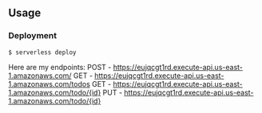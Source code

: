 ## Usage

### Deployment

```
$ serverless deploy
```

Here are my endpoints:
  POST - https://eujqcgt1rd.execute-api.us-east-1.amazonaws.com/
  GET - https://eujqcgt1rd.execute-api.us-east-1.amazonaws.com/todos
  GET - https://eujqcgt1rd.execute-api.us-east-1.amazonaws.com/todo/{id}
  PUT - https://eujqcgt1rd.execute-api.us-east-1.amazonaws.com/todo/{id}

